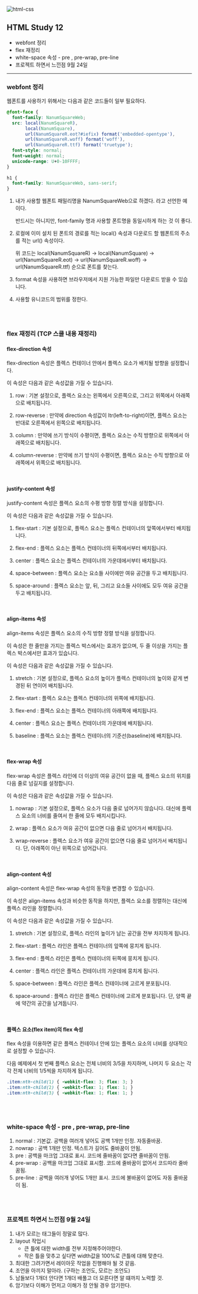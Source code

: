 ![html-css](https://user-images.githubusercontent.com/31315644/64251759-3252cb00-cf54-11e9-88f9-922505f9789e.jpeg)

## HTML Study 12

- webfont 정리
- flex 재정리
- white-space 속성 - pre , pre-wrap, pre-line
- 프로젝트 하면서 느낀점 9월 24일

------



### webfont 정리

 웹폰트를 사용하기 위해서는 다음과 같은 코드들이 일부 필요하다.

~~~~css
@font-face {
  font-family: NanumSquareWeb;
  src: local(NanumSquareR),
       local(NanumSquare),
       url(NanumSquareR.eot?#iefix) format('embedded-opentype'),
       url(NanumSquareR.woff) format('woff'),
       url(NanumSquareR.ttf) format('truetype');
  font-style: normal;
  font-weight: normal;
  unicode-range: U+0-10FFFF;
}
 
h1 {
  font-family: NanumSquareWeb, sans-serif;
}
~~~~

1. 내가 사용할 웹폰트 패밀리명을 NanumSquareWeb으로 하겠다. 라고 선언한 예이다.

   반드시는 아니지만, font-family 명과 사용할 폰트명을 동일시하게 하는 것 이 좋다.

2. 로컬에 이미 설치 된 폰트의 경로를 적는 local() 속성과 다운로드 할 웹폰트의 주소를 적는 url() 속성이다.

   위 코드는 local(NanumSquareR) → local(NanumSquare) → url(NanumSquareR.eot) → url(NanumSquareR.woff) → url(NanumSquareR.ttf) 순으로 폰트를 찾는다.

3. format 속성을 사용하면 브라우저에서 지원 가능한 파일만 다운로드 받을 수 있습니다.
4. 사용할 유니코드의 범위를 정한다.

<br/>

<br/>

### flex 재정리 (TCP 스쿨 내용 재정리)

#### flex-direction 속성

flex-direction 속성은 플렉스 컨테이너 안에서 플렉스 요소가 배치될 방향을 설정합니다.

이 속성은 다음과 같은 속성값을 가질 수 있습니다.

 

1. row : 기본 설정으로, 플렉스 요소는 왼쪽에서 오른쪽으로, 그리고 위쪽에서 아래쪽으로 배치됩니다.

2. row-reverse : 만약에 direction 속성값이 ltr(left-to-right)이면, 플렉스 요소는 반대로 오른쪽에서 왼쪽으로 배치됩니다.

3. column : 만약에 쓰기 방식이 수평이면, 플렉스 요소는 수직 방향으로 위쪽에서 아래쪽으로 배치됩니다.

4. column-reverse : 만약에 쓰기 방식이 수평이면, 플렉스 요소는 수직 방향으로 아래쪽에서 위쪽으로 배치됩니다.

<br/>

#### justify-content 속성

justify-content 속성은 플렉스 요소의 수평 방향 정렬 방식을 설정합니다.

이 속성은 다음과 같은 속성값을 가질 수 있습니다.

 

1. flex-start : 기본 설정으로, 플렉스 요소는 플렉스 컨테이너의 앞쪽에서부터 배치됩니다.

2. flex-end : 플렉스 요소는 플렉스 컨테이너의 뒤쪽에서부터 배치됩니다.

3. center : 플렉스 요소는 플렉스 컨테이너의 가운데에서부터 배치됩니다.

4. space-between : 플렉스 요소는 요소들 사이에만 여유 공간을 두고 배치됩니다.

5. space-around : 플렉스 요소는 앞, 뒤, 그리고 요소들 사이에도 모두 여유 공간을 두고 배치됩니다.

<br/>

#### align-items 속성

align-items 속성은 플렉스 요소의 수직 방향 정렬 방식을 설정합니다.

이 속성은 한 줄만을 가지는 플렉스 박스에서는 효과가 없으며, 두 줄 이상을 가지는 플렉스 박스에서만 효과가 있습니다.

이 속성은 다음과 같은 속성값을 가질 수 있습니다.

 

1. stretch : 기본 설정으로, 플렉스 요소의 높이가 플렉스 컨테이너의 높이와 같게 변경된 뒤 연이어 배치됩니다.

2. flex-start : 플렉스 요소는 플렉스 컨테이너의 위쪽에 배치됩니다.

3. flex-end : 플렉스 요소는 플렉스 컨테이너의 아래쪽에 배치됩니다.

4. center : 플렉스 요소는 플렉스 컨테이너의 가운데에 배치됩니다.

5. baseline : 플렉스 요소는 플렉스 컨테이너의 기준선(baseline)에 배치됩니다.

<br/>

#### flex-wrap 속성

flex-wrap 속성은 플렉스 라인에 더 이상의 여유 공간이 없을 때, 플렉스 요소의 위치를 다음 줄로 넘길지를 설정합니다.

이 속성은 다음과 같은 속성값을 가질 수 있습니다.

 

1. nowrap : 기본 설정으로, 플렉스 요소가 다음 줄로 넘어가지 않습니다. 대신에 플렉스 요소의 너비를 줄여서 한 줄에 모두 배치시킵니다.

2. wrap : 플렉스 요소가 여유 공간이 없으면 다음 줄로 넘어가서 배치됩니다.

3. wrap-reverse : 플렉스 요소가 여유 공간이 없으면 다음 줄로 넘어가서 배치됩니다. 단, 아래쪽이 아닌 위쪽으로 넘어갑니다.

<br/>

#### align-content 속성

align-content 속성은 flex-wrap 속성의 동작을 변경할 수 있습니다.

이 속성은 align-items 속성과 비슷한 동작을 하지만, 플렉스 요소를 정렬하는 대신에 플렉스 라인을 정렬합니다.

이 속성은 다음과 같은 속성값을 가질 수 있습니다.

 

1. stretch : 기본 설정으로, 플렉스 라인의 높이가 남는 공간을 전부 차지하게 됩니다.

2. flex-start : 플렉스 라인은 플렉스 컨테이너의 앞쪽에 뭉치게 됩니다.

3. flex-end : 플렉스 라인은 플렉스 컨테이너의 뒤쪽에 뭉치게 됩니다.

4. center : 플렉스 라인은 플렉스 컨테이너의 가운데에 뭉치게 됩니다.

5. space-between : 플렉스 라인은 플렉스 컨테이너에 고르게 분포됩니다.

6. space-around : 플렉스 라인은 플렉스 컨테이너에 고르게 분포됩니다. 단, 양쪽 끝에 약간의 공간을 남겨둡니다.

<br/>

#### 플렉스 요소(flex item)의 flex 속성

flex 속성을 이용하면 같은 플렉스 컨테이너 안에 있는 플렉스 요소의 너비를 상대적으로 설정할 수 있습니다.

다음 예제에서 첫 번째 플렉스 요소는 전체 너비의 3/5을 차지하며, 나머지 두 요소는 각각 전체 너비의 1/5씩을 차지하게 됩니다.

~~~~css
.item:nth-child(1) { -webkit-flex: 3; flex: 3; }
.item:nth-child(2) { -webkit-flex: 1; flex: 1; }
.item:nth-child(3) { -webkit-flex: 1; flex: 1; }
~~~~

<br/>

<br/>

### white-space 속성 - pre , pre-wrap, pre-line

1. normal : 기본값. 공백을 여러개 넣어도 공백 1개만 인정. 자동줄바꿈.
2. nowrap : 공백 1개만 인정. 텍스트가 길어도 줄바꿈이 안됨.
3. pre : 공백을 마크업 그대로 표시. 코드에 줄바꿈이 없다면 줄바꿈이 안됨.
4. pre-wrap : 공백을 마크업 그대로 표시함. 코드에 줄바꿈이 없어서 코드따라 줄바꿈됨.
5. pre-line : 공백을 여러개 넣어도 1개만 표시. 코드에 불바꿈이 없어도 자동 줄바꿈이 됨.

<br/>

<br/>

### 프로젝트 하면서 느낀점 9월 24일

1. 내가 모르는 태그들이 정말로 많다.
2. layout 작업시 
   - 큰 틀에 대한 width를 전부 지정해주어야한다.
   - 작은 틀을 맞추고 싶다면 width값을 100%로 큰틀에 대해 맞춘다.
3. 최대한 그려가면서 레이아웃 작업을 진행해야 될 것 같음.
4. 조언을 아끼지 말아라. (구하는 조언도, 모르는 조언도)
5. 남들보다 1개더 안다면 1개더 배풀고 더 모른다면 알 떄까지 노력할 것.
6. 암기보다 이해가 먼저고 이해가 정 안될 경우 암기한다.